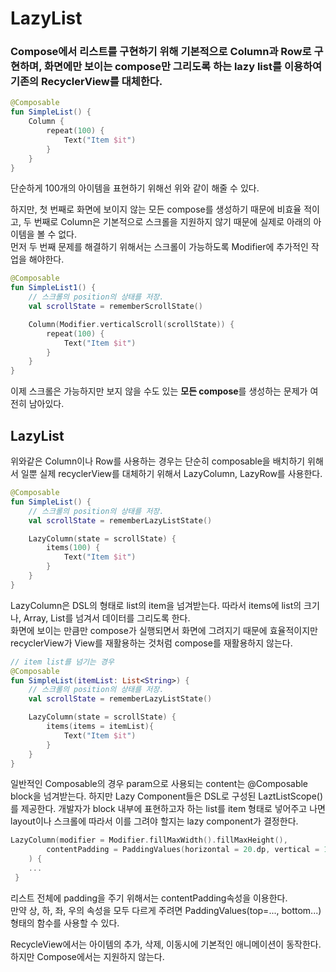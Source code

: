 **LazyList**
==========
### Compose에서 리스트를 구현하기 위해 기본적으로 Column과 Row로 구현하며, 화면에만 보이는 compose만 그리도록 하는 **lazy list를 이용하여 기존의 RecyclerView를 대체한다.**

```kt
@Composable
fun SimpleList() {
    Column {
        repeat(100) {
            Text("Item $it")
        }
    }
}
```
단순하게 100개의 아이템을 표현하기 위해선 위와 같이 해줄 수 있다.

하지만, 첫 번째로 화면에 보이지 않는 모든 compose를 생성하기 때문에 비효율 적이고, 두 번째로 Column은 기본적으로 스크롤을 지원하지 않기 때문에 실제로 아래의 아이템을 볼 수 없다.   
먼저 두 번째 문제를 해결하기 위해서는 스크롤이 가능하도록 Modifier에 추가적인 작업을 해야한다.
```kt
@Composable
fun SimpleList1() {
    // 스크롤의 position의 상태를 저장.
    val scrollState = rememberScrollState()

    Column(Modifier.verticalScroll(scrollState)) {
        repeat(100) {
            Text("Item $it")
        }
    }
}
```
이제 스크롤은 가능하지만 보지 않을 수도 있는 **모든 compose**를 생성하는 문제가 여전히 남아있다.

## **LazyList**
위와같은 Column이나 Row를 사용하는 경우는 단순히 composable을 배치하기 위해서 일뿐 실제 recyclerView를 대체하기 위해서 LazyColumn, LazyRow를 사용한다.
```kt
@Composable
fun SimpleList() {
    // 스크롤의 position의 상태를 저장.
    val scrollState = rememberLazyListState()

    LazyColumn(state = scrollState) {
        items(100) {
            Text("Item $it")
        }
    }
}
```
LazyColumn은 DSL의 형태로 list의 item을 넘겨받는다. 따라서 items에 list의 크기나, Array, List를 넘겨서 데이터를 그리도록 한다.   
화면에 보이는 만큼만 compose가 실행되면서 화면에 그려지기 때문에 효율적이지만 recyclerView가 View를 재활용하는 것처럼 compose를 재활용하지 않는다.
```kt
// item list를 넘기는 경우
@Composable
fun SimpleList(itemList: List<String>) {
    // 스크롤의 position의 상태를 저장.
    val scrollState = rememberLazyListState()

    LazyColumn(state = scrollState) {
        items(items = itemList){
            Text("Item $it")
        }
    }
}
```
일반적인 Composable의 경우 param으로 사용되는 content는 @Composable block을 넘겨받는다. 하지만 Lazy Component들은 DSL로 구성된 LaztListScope()를 제공한다. 개발자가 block 내부에 표현하고자 하는 list를 item 형태로 넣어주고 나면 layout이나 스크롤에 따라서 이를 그려야 할지는 lazy component가 결정한다.
```kt
LazyColumn(modifier = Modifier.fillMaxWidth().fillMaxHeight(),
        contentPadding = PaddingValues(horizontal = 20.dp, vertical = 10.dp)
    ) {
    ...
 }
 ```
 리스트 전체에 padding을 주기 위해서는 contentPadding속성을 이용한다.   
 만약 상, 하, 좌, 우의 속성을 모두 다르게 주려면 PaddingValues(top=..., bottom...)형태의 함수를 사용할 수 있다.

 RecycleView에서는 아이템의 추가, 삭제, 이동시에 기본적인 애니메이션이 동작한다. 하지만 Compose에서는 지원하지 않는다.